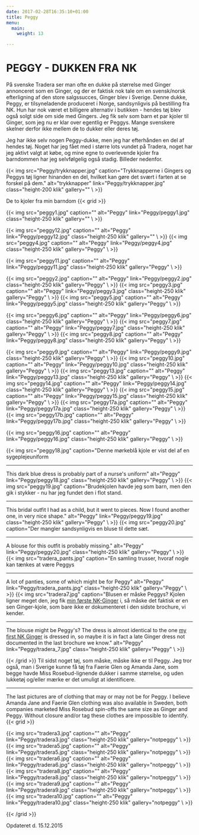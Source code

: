 ```yaml
---
date: 2017-02-28T16:35:10+01:00
title: Peggy
menu:
  main:
    weight: 13

---
```

# PEGGY - DUKKEN FRA NK

På svenske Tradera ser man ofte en dukke på størrelse med Ginger
annonceret som en Ginger, og der er faktisk nok tale om en svensk/norsk
efterligning af den store salgssucces, Ginger blev i Sverige. Denne
dukke, Peggy, er tilsyneladende produceret i Norge, sandsynligvis på
bestilling fra NK. Hun har nok været et billigere alternativ i butikken - hendes tøj blev også solgt side om side med Gingers. Jeg fik selv som
barn et par kjoler til Ginger, som jeg nu er klar over egentlig er
Peggys. Mange svenskere skelner derfor ikke mellem de to dukker eller
deres tøj.

Jeg har ikke selv nogen Peggy-dukke, men jeg har efterhånden en del af
hendes tøj. Noget har jeg fået med i større lots vundet på Tradera,
noget har jeg aktivt valgt at købe, og mine egne to overlevende kjoler
fra barndommen har jeg selvfølgelig også stadig. Billeder nedenfor.

  
  

{{< img src="Peggy/trykknapper.jpg" 
    caption="Trykknapperne i Gingers og Peggys tøj ligner hinanden en del, hvilket kan gøre det svært i farten at se forskel på dem." 
    alt="trykknapper" 
    link="Peggy/trykknapper.jpg" 
    class="height-200 klik" 
    gallery=""
\ >}}


De to kjoler fra min barndom
{{< grid >}}

{{< img src="peggy1.jpg" 
    caption="" 
    alt="Peggy" 
    link="Peggy/peggy1.jpg" 
    class="height-250 klik" 
    gallery=""
\ >}}

{{< img src="peggy12.jpg" 
    caption="" 
    alt="Peggy" 
    link="Peggy/peggy12.jpg" 
    class="height-250 klik" 
    gallery=""
\ >}}
{{< img src="peggy4.jpg" 
    caption="" 
    alt="Peggy" 
    link="Peggy/peggy4.jpg" 
    class="height-250 klik" 
    gallery="Peggy"
\ >}}

{{< img src="peggy11.jpg" 
    caption="" 
    alt="Peggy" 
    link="Peggy/peggy11.jpg" 
    class="height-250 klik" 
    gallery="Peggy"
\ >}}

{{< img src="peggy2.jpg" 
    caption="" 
    alt="Peggy" 
    link="Peggy/peggy2.jpg" 
    class="height-250 klik" 
    gallery="Peggy"
\ >}}
{{< img src="peggy3.jpg" 
    caption="" 
    alt="Peggy" 
    link="Peggy/peggy3.jpg" 
    class="height-250 klik" 
    gallery="Peggy"
\ >}}
{{< img src="peggy5.jpg" 
    caption="" 
    alt="Peggy" 
    link="Peggy/peggy5.jpg" 
    class="height-250 klik" 
    gallery="Peggy"
\ >}}

{{< img src="peggy6.jpg" 
    caption="" 
    alt="Peggy" 
    link="Peggy/peggy6.jpg" 
    class="height-250 klik" 
    gallery="Peggy"
\ >}}
{{< img src="peggy7.jpg" 
    caption="" 
    alt="Peggy" 
    link="Peggy/peggy7.jpg" 
    class="height-250 klik" 
    gallery="Peggy"
\ >}}
{{< img src="peggy8.jpg" 
    caption="" 
    alt="Peggy" 
    link="Peggy/peggy8.jpg" 
    class="height-250 klik" 
    gallery="Peggy"
\ >}}


{{< img src="peggy9.jpg" 
    caption="" 
    alt="Peggy" 
    link="Peggy/peggy9.jpg" 
    class="height-250 klik" 
    gallery="Peggy"
\ >}}
{{< img src="peggy10.jpg" 
    caption="" 
    alt="Peggy" 
    link="Peggy/peggy10.jpg" 
    class="height-250 klik" 
    gallery="Peggy"
\ >}}
{{< img src="peggy13.jpg" 
    caption="" 
    alt="Peggy" 
    link="Peggy/peggy13.jpg" 
    class="height-250 klik" 
    gallery="Peggy"
\ >}}
{{< img src="peggy14.jpg" 
    caption="" 
    alt="Peggy" 
    link="Peggy/peggy14.jpg" 
    class="height-250 klik" 
    gallery="Peggy"
\ >}}
{{< img src="peggy15.jpg" 
    caption="" 
    alt="Peggy" 
    link="Peggy/peggy15.jpg" 
    class="height-250 klik" 
    gallery="Peggy"
\ >}}
{{< img src="peggy17a.jpg" 
    caption="" 
    alt="Peggy" 
    link="Peggy/peggy17a.jpg" 
    class="height-250 klik" 
    gallery="Peggy"
\ >}}
{{< img src="peggy17b.jpg" 
    caption="" 
    alt="Peggy" 
    link="Peggy/peggy17b.jpg" 
    class="height-250 klik" 
    gallery="Peggy"
\ >}}

{{< img src="peggy16.jpg" 
    caption="" 
    alt="Peggy" 
    link="Peggy/peggy16.jpg" 
    class="height-250 klik" 
    gallery="Peggy"
\ >}}

{{< img src="peggy18.jpg" 
    caption="Denne mørkeblå kjole er vist del af en sygeplejeuniform<hr> This dark blue dress is probably part of a nurse's uniform" 
    alt="Peggy" 
    link="Peggy/peggy18.jpg" 
    class="height-250 klik" 
    gallery="Peggy"
\ >}}
{{< img src="peggy19.jpg" 
    caption="Brudekjolen havde jeg som barn, men den gik i stykker - nu har jeg fundet den i flot stand. <hr> This bridal outfit I had as a child, but it went to pieces. Now I found another one, in very nice shape." 
    alt="Peggy" 
    link="Peggy/peggy19.jpg" 
    class="height-250 klik" 
    gallery="Peggy"
\ >}}
{{< img src="peggy20.jpg" 
    caption="Der mangler sandsynligvis en bluse til dette sæt. <hr> A blouse for this outfit is probably missing." 
    alt="Peggy" 
    link="Peggy/peggy20.jpg" 
    class="height-250 klik" 
    gallery="Peggy"
\ >}}
{{< img src="tradera_pants.jpg" 
    caption="En samling trusser, hvoraf nogle kan tænkes at være Peggys <hr> A lot of panties, some of which might be for Peggy" 
    alt="Peggy" 
    link="Peggy/tradera_pants.jpg" 
    class="height-250 klik" 
    gallery="Peggy"
\ >}}
{{< img src="tradera7.jpg" 
    caption="Blusen er måske Peggys? Kjolen ligner meget den, jeg fik [min første NK-Ginger](ginger114) i, så måske det faktisk er en sen Ginger-kjole, som bare ikke er dokumenteret i den sidste brochure, vi kender.  <hr> The blouse might be Peggy's? The dress is almost identical to the one [my first NK Ginger](ginger114) is dressed in, so maybe it is in fact a late Ginger dress not documented in the last brochure we know." 
    alt="Peggy" 
    link="Peggy/tradera_7.jpg" 
    class="height-250 klik" 
    gallery="Peggy"
\ >}}


{{< /grid >}}
Til sidst noget tøj, som måske, måske ikke er til Peggy. Jeg tror også,
man i Sverige kunne få tøj fra Faerie Glen og Amanda Jane, som begge
havde Miss Rosebud-lignende dukker i samme størrelse, og uden lukketøj
og/eller mærke er det umuligt at identificere.

---

The last pictures are of clothing that may or may not be for Peggy. I
believe Amanda Jane and Faerie Glen clothing was also available in
Sweden, both companies marketed Miss Rosebud spin-offs the same size as
Ginger and Peggy. Without closure and/or tag these clothes are
impossible to identify.
{{< grid >}}

{{< img src="tradera3.jpg" 
    caption="" 
    alt="Peggy" 
    link="Peggy/tradera3.jpg" 
    class="height-250 klik" 
    gallery="notpeggy"
\ >}}
{{< img src="tradera5.jpg" 
    caption="" 
    alt="Peggy" 
    link="Peggy/tradera5.jpg" 
    class="height-250 klik" 
    gallery="notpeggy"
\ >}}
{{< img src="tradera6.jpg" 
    caption="" 
    alt="Peggy" 
    link="Peggy/tradera6.jpg" 
    class="height-250 klik" 
    gallery="notpeggy"
\ >}}
{{< img src="tradera8.jpg" 
    caption="" 
    alt="Peggy" 
    link="Peggy/tradera8.jpg" 
    class="height-250 klik" 
    gallery="notpeggy"
\ >}}
{{< img src="tradera9.jpg" 
    caption="" 
    alt="Peggy" 
    link="Peggy/tradera9.jpg" 
    class="height-250 klik" 
    gallery="notpeggy"
\ >}}
{{< img src="tradera10.jpg" 
    caption="" 
    alt="Peggy" 
    link="Peggy/tradera10.jpg" 
    class="height-250 klik" 
    gallery="notpeggy"
\ >}}

{{< /grid >}}

Opdateret d. 15.12.2015